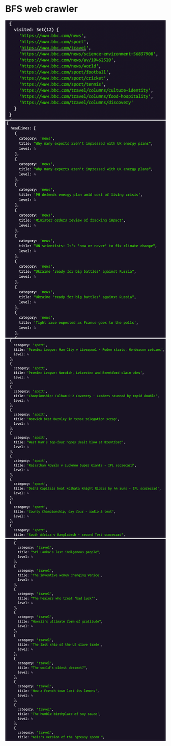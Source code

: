 # BFS web crawler

![screenshot](ss1.png)
![screenshot](ss2.png)
![screenshot](ss3.png)
![screenshot](ss4.png)
